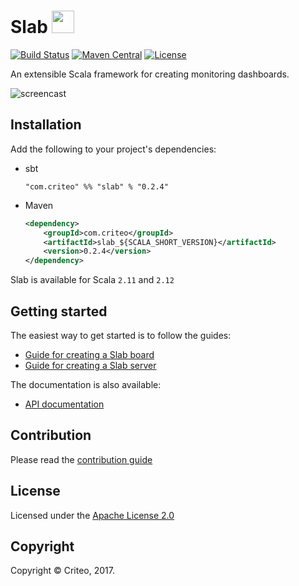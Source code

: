 # Slab <img src="https://criteo.github.io/slab/public/logo.png" height="36">

[![Build Status](https://travis-ci.org/criteo/slab.svg?branch=master)](https://travis-ci.org/criteo/slab)
[![Maven Central](https://maven-badges.herokuapp.com/maven-central/com.criteo/slab_2.12/badge.svg)](https://maven-badges.herokuapp.com/maven-central/com.criteo/slab_2.12)
[![License](https://img.shields.io/badge/License-Apache%202.0-blue.svg)](https://opensource.org/licenses/Apache-2.0)


An extensible Scala framework for creating monitoring dashboards.

![screencast](https://criteo.github.io/slab/public/slab.gif)

## Installation

Add the following to your project's dependencies:

- sbt

    `"com.criteo" %% "slab" % "0.2.4"`

- Maven

    ```xml
    <dependency>
        <groupId>com.criteo</groupId>
        <artifactId>slab_${SCALA_SHORT_VERSION}</artifactId>
        <version>0.2.4</version>
    </dependency>
    ```

Slab is available for Scala `2.11` and `2.12`

## Getting started

The easiest way to get started is to follow the guides:
- [Guide for creating a Slab board](https://criteo.github.com/slab/examples/SimpleBoard.scala.html)
- [Guide for creating a Slab server](https://criteo.github.com/slab/examples/Launcher.scala.html)


The documentation is also available:
- [API documentation](https://criteo.github.com/slab/api/com/criteo/slab)

## Contribution

Please read the [contribution guide](/CONTRIBUTING.md)

## License

Licensed under the [Apache License 2.0](/LICENSE)

## Copyright

Copyright © Criteo, 2017.
